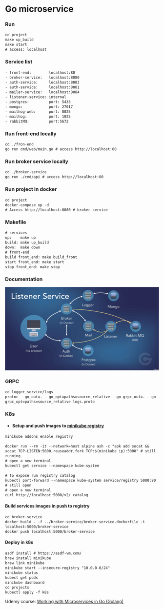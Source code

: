 # Go microservice

### Run
``` shell
cd project
make up_build
make start
# access: localhost
```

### Service list
```
- front-end:        localhost:80
- broker-service:   localhost:8080
- auth-service:     localhost:8083
- auth-service:     localhost:8081
- mailer-service:   localhost:8084
- listener-service: internal
- postgres:         port: 5433
- mongo:            port: 27017
- mailhog-web:      port: 8025
- mailhog:          port: 1025
- rabbitMQ:         port:5672
```

### Run front-end locally
``` shell
cd ./fron-end
go run cmd/web/main.go # access http://localhost:80
```

### Run broker service locally
``` shell
cd ./broker-service
go run ./cmd/api # access http://localhost:80
```

### Run project in docker
```
cd project
docker-compose up -d 
# Access http://localhost:8080 # broker service
```

### Makefile
```
# services
up:    make up
build: make up_build
down:  make down
# front-end
build front_end: make build_front
start front_end: make start
stop front_end: make stop
```


### Documentation 
<img src="./docs/solution.png">

### GRPC 
```
cd logger_service/logs
protoc --go_out=. --go_opt=paths=source_relative --go-grpc_out=. --go-grpc_opt=paths=source_relative logs.proto 
```

### K8s
- #### Setup and push images to [minikube registry](https://minikube.sigs.k8s.io/docs/handbook/registry/#:~:text=minikube%20allows%20users%20to%20configure,requests%20from%20the%20CIDR%20range.)

```shell
minikube addons enable registry

docker run --rm -it --network=host alpine ash -c "apk add socat && socat TCP-LISTEN:5000,reuseaddr,fork TCP:$(minikube ip):5000" # still running
# open a new terminal
kubectl get service --namespace kube-system

# to expose run registry catalog
kubectl port-forward --namespace kube-system service/registry 5000:80 # still open
# open a new terminal
curl http://localhost:5000/v2/_catalog
```

#### Build services images in push to registry

```shell
cd broker-service
docker build . -f ../broker-service/broker-service.dockerfile -t localhost:5000/broker-service
docker push localhost:5000/broker-service
```


#### Deploy in k8s
``` shell
asdf install # https://asdf-vm.com/
brew install minikube
brew link minikube
minikube start --insecure-registry "10.0.0.0/24"
minikube status
kubect get pods
minikube dashboard
cd projects
kubectl apply -f k8s
```

Udemy course: [Working with Microservices in Go (Golang)](https://www.udemy.com/course/working-with-microservices-in-go/)